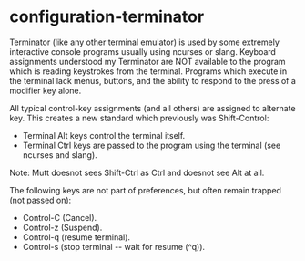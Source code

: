 # configuration-terminator

Terminator (like any other terminal emulator) is used by some extremely interactive console programs usually using ncurses or slang.
Keyboard assignments understood my Terminator are NOT available to the program which is reading keystrokes from the terminal.
Programs which execute in the terminal lack menus, buttons, and the ability to respond to the press of a modifier key alone.

All typical control-key assignments (and all others) are assigned to alternate key.
This creates a new standard which previously was Shift-Control:
- Terminal Alt keys control the terminal itself.
- Terminal Ctrl keys are passed to the program using the terminal (see ncurses and slang).

Note: Mutt doesnot sees Shift-Ctrl as Ctrl and doesnot see Alt at all.

The following keys are not part of preferences, but often remain trapped (not passed on):
- Control-C (Cancel).
- Control-z (Suspend).
- Control-q (resume terminal).
- Control-s (stop terminal -- wait for resume (^q)).
